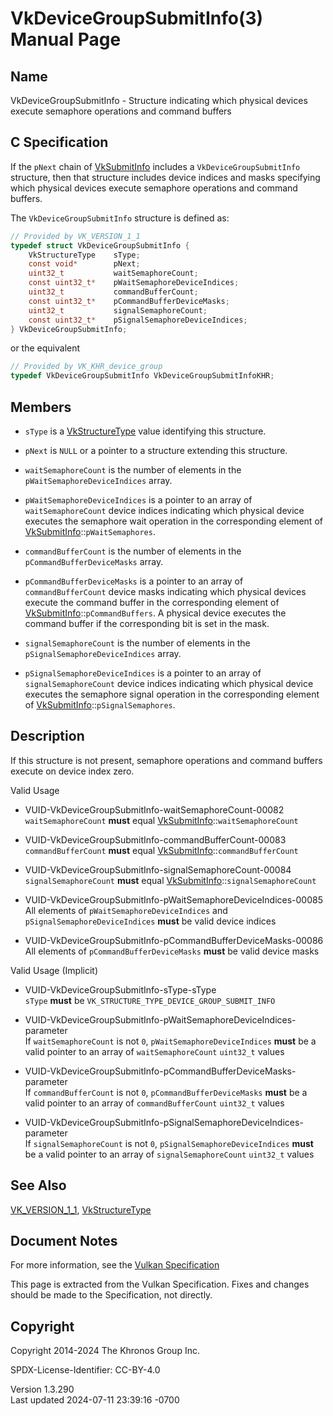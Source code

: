 # VkDeviceGroupSubmitInfo(3) Manual Page

## Name

VkDeviceGroupSubmitInfo - Structure indicating which physical devices
execute semaphore operations and command buffers



## <a href="#_c_specification" class="anchor"></a>C Specification

If the `pNext` chain of [VkSubmitInfo](https://registry.khronos.org/vulkan/specs/1.3-extensions/man/html/VkSubmitInfo.html) includes a
`VkDeviceGroupSubmitInfo` structure, then that structure includes device
indices and masks specifying which physical devices execute semaphore
operations and command buffers.

The `VkDeviceGroupSubmitInfo` structure is defined as:

``` c
// Provided by VK_VERSION_1_1
typedef struct VkDeviceGroupSubmitInfo {
    VkStructureType    sType;
    const void*        pNext;
    uint32_t           waitSemaphoreCount;
    const uint32_t*    pWaitSemaphoreDeviceIndices;
    uint32_t           commandBufferCount;
    const uint32_t*    pCommandBufferDeviceMasks;
    uint32_t           signalSemaphoreCount;
    const uint32_t*    pSignalSemaphoreDeviceIndices;
} VkDeviceGroupSubmitInfo;
```

or the equivalent

``` c
// Provided by VK_KHR_device_group
typedef VkDeviceGroupSubmitInfo VkDeviceGroupSubmitInfoKHR;
```

## <a href="#_members" class="anchor"></a>Members

- `sType` is a [VkStructureType](https://registry.khronos.org/vulkan/specs/1.3-extensions/man/html/VkStructureType.html) value identifying
  this structure.

- `pNext` is `NULL` or a pointer to a structure extending this
  structure.

- `waitSemaphoreCount` is the number of elements in the
  `pWaitSemaphoreDeviceIndices` array.

- `pWaitSemaphoreDeviceIndices` is a pointer to an array of
  `waitSemaphoreCount` device indices indicating which physical device
  executes the semaphore wait operation in the corresponding element of
  [VkSubmitInfo](https://registry.khronos.org/vulkan/specs/1.3-extensions/man/html/VkSubmitInfo.html)::`pWaitSemaphores`.

- `commandBufferCount` is the number of elements in the
  `pCommandBufferDeviceMasks` array.

- `pCommandBufferDeviceMasks` is a pointer to an array of
  `commandBufferCount` device masks indicating which physical devices
  execute the command buffer in the corresponding element of
  [VkSubmitInfo](https://registry.khronos.org/vulkan/specs/1.3-extensions/man/html/VkSubmitInfo.html)::`pCommandBuffers`. A physical
  device executes the command buffer if the corresponding bit is set in
  the mask.

- `signalSemaphoreCount` is the number of elements in the
  `pSignalSemaphoreDeviceIndices` array.

- `pSignalSemaphoreDeviceIndices` is a pointer to an array of
  `signalSemaphoreCount` device indices indicating which physical device
  executes the semaphore signal operation in the corresponding element
  of [VkSubmitInfo](https://registry.khronos.org/vulkan/specs/1.3-extensions/man/html/VkSubmitInfo.html)::`pSignalSemaphores`.

## <a href="#_description" class="anchor"></a>Description

If this structure is not present, semaphore operations and command
buffers execute on device index zero.

Valid Usage

- <a href="#VUID-VkDeviceGroupSubmitInfo-waitSemaphoreCount-00082"
  id="VUID-VkDeviceGroupSubmitInfo-waitSemaphoreCount-00082"></a>
  VUID-VkDeviceGroupSubmitInfo-waitSemaphoreCount-00082  
  `waitSemaphoreCount` **must** equal
  [VkSubmitInfo](https://registry.khronos.org/vulkan/specs/1.3-extensions/man/html/VkSubmitInfo.html)::`waitSemaphoreCount`

- <a href="#VUID-VkDeviceGroupSubmitInfo-commandBufferCount-00083"
  id="VUID-VkDeviceGroupSubmitInfo-commandBufferCount-00083"></a>
  VUID-VkDeviceGroupSubmitInfo-commandBufferCount-00083  
  `commandBufferCount` **must** equal
  [VkSubmitInfo](https://registry.khronos.org/vulkan/specs/1.3-extensions/man/html/VkSubmitInfo.html)::`commandBufferCount`

- <a href="#VUID-VkDeviceGroupSubmitInfo-signalSemaphoreCount-00084"
  id="VUID-VkDeviceGroupSubmitInfo-signalSemaphoreCount-00084"></a>
  VUID-VkDeviceGroupSubmitInfo-signalSemaphoreCount-00084  
  `signalSemaphoreCount` **must** equal
  [VkSubmitInfo](https://registry.khronos.org/vulkan/specs/1.3-extensions/man/html/VkSubmitInfo.html)::`signalSemaphoreCount`

- <a
  href="#VUID-VkDeviceGroupSubmitInfo-pWaitSemaphoreDeviceIndices-00085"
  id="VUID-VkDeviceGroupSubmitInfo-pWaitSemaphoreDeviceIndices-00085"></a>
  VUID-VkDeviceGroupSubmitInfo-pWaitSemaphoreDeviceIndices-00085  
  All elements of `pWaitSemaphoreDeviceIndices` and
  `pSignalSemaphoreDeviceIndices` **must** be valid device indices

- <a href="#VUID-VkDeviceGroupSubmitInfo-pCommandBufferDeviceMasks-00086"
  id="VUID-VkDeviceGroupSubmitInfo-pCommandBufferDeviceMasks-00086"></a>
  VUID-VkDeviceGroupSubmitInfo-pCommandBufferDeviceMasks-00086  
  All elements of `pCommandBufferDeviceMasks` **must** be valid device
  masks

Valid Usage (Implicit)

- <a href="#VUID-VkDeviceGroupSubmitInfo-sType-sType"
  id="VUID-VkDeviceGroupSubmitInfo-sType-sType"></a>
  VUID-VkDeviceGroupSubmitInfo-sType-sType  
  `sType` **must** be `VK_STRUCTURE_TYPE_DEVICE_GROUP_SUBMIT_INFO`

- <a
  href="#VUID-VkDeviceGroupSubmitInfo-pWaitSemaphoreDeviceIndices-parameter"
  id="VUID-VkDeviceGroupSubmitInfo-pWaitSemaphoreDeviceIndices-parameter"></a>
  VUID-VkDeviceGroupSubmitInfo-pWaitSemaphoreDeviceIndices-parameter  
  If `waitSemaphoreCount` is not `0`, `pWaitSemaphoreDeviceIndices`
  **must** be a valid pointer to an array of `waitSemaphoreCount`
  `uint32_t` values

- <a
  href="#VUID-VkDeviceGroupSubmitInfo-pCommandBufferDeviceMasks-parameter"
  id="VUID-VkDeviceGroupSubmitInfo-pCommandBufferDeviceMasks-parameter"></a>
  VUID-VkDeviceGroupSubmitInfo-pCommandBufferDeviceMasks-parameter  
  If `commandBufferCount` is not `0`, `pCommandBufferDeviceMasks`
  **must** be a valid pointer to an array of `commandBufferCount`
  `uint32_t` values

- <a
  href="#VUID-VkDeviceGroupSubmitInfo-pSignalSemaphoreDeviceIndices-parameter"
  id="VUID-VkDeviceGroupSubmitInfo-pSignalSemaphoreDeviceIndices-parameter"></a>
  VUID-VkDeviceGroupSubmitInfo-pSignalSemaphoreDeviceIndices-parameter  
  If `signalSemaphoreCount` is not `0`, `pSignalSemaphoreDeviceIndices`
  **must** be a valid pointer to an array of `signalSemaphoreCount`
  `uint32_t` values

## <a href="#_see_also" class="anchor"></a>See Also

[VK_VERSION_1_1](https://registry.khronos.org/vulkan/specs/1.3-extensions/man/html/VK_VERSION_1_1.html),
[VkStructureType](https://registry.khronos.org/vulkan/specs/1.3-extensions/man/html/VkStructureType.html)

## <a href="#_document_notes" class="anchor"></a>Document Notes

For more information, see the <a
href="https://registry.khronos.org/vulkan/specs/1.3-extensions/html/vkspec.html#VkDeviceGroupSubmitInfo"
target="_blank" rel="noopener">Vulkan Specification</a>

This page is extracted from the Vulkan Specification. Fixes and changes
should be made to the Specification, not directly.

## <a href="#_copyright" class="anchor"></a>Copyright

Copyright 2014-2024 The Khronos Group Inc.

SPDX-License-Identifier: CC-BY-4.0

Version 1.3.290  
Last updated 2024-07-11 23:39:16 -0700
